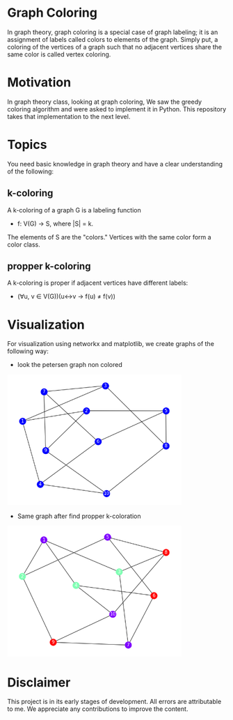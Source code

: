 # Graph Coloring

In graph theory, graph coloring is a special case of graph labeling; it is an assignment of labels called colors to elements of the graph. Simply put, a coloring of the vertices of a graph such that no adjacent vertices share the same color is called vertex coloring.



# Motivation
In graph theory class, looking at graph coloring, We saw the greedy coloring algorithm and were asked to implement it in Python. This repository takes that implementation to the next level.

# Topics
You need basic knowledge in graph theory and have a clear understanding of the following:
## k-coloring

A k-coloring of a graph G is a labeling function
    
  - f: V(G) → S, where |S| = k.

The elements of S are the "colors."
Vertices with the same color form a color class.

## propper k-coloring
A k-coloring is proper if adjacent vertices have different labels:
      
  -  (∀u, v ∈ V(G))(u↔v → f(u) ≠ f(v))
# Visualization

For visualization using networkx and matplotlib, we create graphs of the following way:






- look the petersen graph non colored


    
<img src="src/fig1.png" alt="Graph non colored" width="400"/>

- Same graph after find propper k-coloration

<img src="src/fig2.png" alt="Graph non colored" width="400"/>



# Disclaimer

This project is in its early stages of development. All errors are attributable to me. We appreciate any contributions to improve the content.

